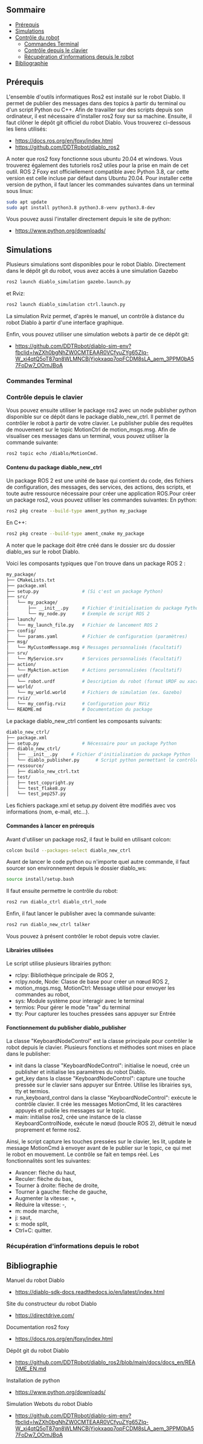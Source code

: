 ## **Sommaire**

- [Prérequis](#Prérequis)
- [Simulations](#Simulations)
- [Contrôle du robot](#Contrôle-du-robot)
  - [Commandes Terminal](#Commandes-Terminal)
  - [Contrôle depuis le clavier](#Contrôle-depuis-le-clavier)
  - [Récupération d'informations depuis le robot](#Récupération-d'informations-depuis-le-robot)
- [Bibliographie](#Bibliographie)

## **Prérequis**

L'ensemble d'outils informatiques Ros2 est installé sur le robot Diablo. Il permet de publier des messages dans des topics à partir du terminal ou d'un script Python ou C++. Afin de travailler sur des scripts depuis son ordinateur, il est nécessaire d'installer ros2 foxy sur sa machine. Ensuite, il faut clôner le dépôt git officiel du robot Diablo. Vous trouverez ci-dessous les liens utilisés:

- https://docs.ros.org/en/foxy/index.html
- https://github.com/DDTRobot/diablo_ros2

A noter que ros2 foxy fonctionne sous ubuntu 20.04 et windows. Vous trouverez également des tutoriels ros2 utiles pour la prise en main de cet outil. ROS 2 Foxy est officiellement compatible avec Python 3.8, car cette version est celle incluse par défaut dans Ubuntu 20.04. 
Pour installer cette version de python, il faut lancer les commandes suivantes dans un terminal sous linux:

```bash
sudo apt update
sudo apt install python3.8 python3.8-venv python3.8-dev
```

Vous pouvez aussi l'installer directement depuis le site de python:
- https://www.python.org/downloads/

## **Simulations**

Plusieurs simulations sont disponibles pour le robot Diablo. Directement dans le dépôt git du robot, vous avez accès à une simulation Gazebo

```bash
ros2 launch diablo_simulation gazebo.launch.py
```

et Rviz:

```bash
ros2 launch diablo_simulation ctrl.launch.py
```

La simulation Rviz permet, d'après le manuel, un contrôle à distance du robot Diablo à partir d'une interface graphique.

Enfin, vous pouvez utiliser une simulation webots à partir de ce dépôt git: 

- https://github.com/DDTRobot/diablo-sim-env?fbclid=IwZXh0bgNhZW0CMTEAAR0VCfyuZYg65ZIq-W_xi4qtQ5oT87qn8WLMNCBjYjokxaqp7opFCDM8sLA_aem_3PPM0bA57FoDw7_OOmJBoA

### **Commandes Terminal**

### **Contrôle depuis le clavier**

Vous pouvez ensuite utiliser le package ros2 avec un node publisher python disponible sur ce dépôt dans le package diablo_new_ctrl. Il permet de contrôler le robot à partir de votre clavier. Le publisher publie des requêtes de mouvement sur le topic MotionCtrl de motion_msgs.msg. Afin de visualiser ces messages dans un terminal, vous pouvez utiliser la commande suivante: 

```bash
ros2 topic echo /diablo/MotionCmd. 
```

#### Contenu du package diablo_new_ctrl

Un package ROS 2 est une unité de base qui contient du code, des fichiers de configuration, des messages, des services, des actions, des scripts, et toute autre ressource nécessaire pour créer une application ROS.Pour créer un package ros2, vous pouvez utiliser les commandes suivantes:
En python:

```bash
ros2 pkg create --build-type ament_python my_package
```

En C++:
```bash
ros2 pkg create --build-type ament_cmake my_package
```

A noter que le package doit être créé dans le dossier src du dossier diablo_ws sur le robot Diablo.

Voici les composants typiques que l'on trouve dans un package ROS 2 :

```bash
my_package/
├── CMakeLists.txt
├── package.xml
├── setup.py                # (Si c'est un package Python)
├── src/
│   └── my_package/
│       ├── __init__.py     # Fichier d'initialisation du package Python
│       └── my_node.py      # Exemple de script ROS 2
├── launch/
│   └── my_launch_file.py   # Fichier de lancement ROS 2
├── config/
│   └── params.yaml         # Fichier de configuration (paramètres)
├── msg/
│   └── MyCustomMessage.msg # Messages personnalisés (facultatif)
├── srv/
│   └── MyService.srv       # Services personnalisés (facultatif)
├── action/
│   └── MyAction.action     # Actions personnalisées (facultatif)
├── urdf/
│   └── robot.urdf          # Description du robot (format URDF ou xacro)
├── world/
│   └── my_world.world      # Fichiers de simulation (ex. Gazebo)
├── rviz/
│   └── my_config.rviz      # Configuration pour RViz
└── README.md               # Documentation du package
```

Le package diablo_new_ctrl contient les composants suivants:

```bash
diablo_new_ctrl/
├── package.xml
├── setup.py                # Nécessaire pour un package Python
├── diablo_new_ctrl/
│   ├── __init__.py     # Fichier d'initialisation du package Python
│   └── diablo_publisher.py      # Script python permettant le contrôle du robot Diablo
├── ressource/
│   ├── diablo_new_ctrl.txt    
├── test/
│   ├── test_copyright.py    
│   └── test_flake8.py
│   └── test_pep257.py      
```

Les fichiers package.xml et setup.py doivent être modifiés avec vos informations (nom, e-mail, etc...).

#### Commandes à lancer en prérequis

Avant d'utiliser un package ros2, il faut le build en utilisant colcon:

```bash
colcon build --packages-select diablo_new_ctrl
```

Avant de lancer le code python ou n'importe quel autre commande, il faut sourcer son environnement depuis le dossier diablo_ws:

```bash
source install/setup.bash
```

Il faut ensuite permettre le contrôle du robot:

```bash
ros2 run diablo_ctrl diablo_ctrl_node
```

Enfin, il faut lancer le publisher avec la commande suivante:

```bash
ros2 run diablo_new_ctrl talker
```

Vous pouvez à présent contrôler le robot depuis votre clavier.

#### Librairies utilisées

Le script utilise plusieurs librairies python:

- rclpy: Bibliothèque principale de ROS 2,
- rclpy.node, Node: Classe de base pour créer un nœud ROS 2,
- motion_msgs.msg, MotionCtrl: Message utilisé pour envoyer les commandes au robot,
- sys: Module système pour interagir avec le terminal
- termios: Pour gérer le mode "raw" du terminal
- tty: Pour capturer les touches pressées sans appuyer sur Entrée

#### Fonctionnement du publisher diablo_publisher

La classe "KeyboardNodeControl" est la classe principale pour contrôler le robot depuis le clavier. Plusieurs fonctions et méthodes sont mises en place dans le publisher:

- init dans la classe "KeyboardNodeControl": initialise le noeud, crée un publisher et initialise les paramètres du robot Diablo.
- get_key dans la classe "KeyboardNodeControl": capture une touche pressée sur le clavier sans appuyer sur Entrée. Utilise les librairies sys, tty et termios.
- run_keyboard_control dans la classe "KeyboardNodeControl": exécute le contrôle clavier. Il crée les messages MotionCmd, lit les caractères appuyés et publie les messages sur le topic.
- main: initialise ros2, crée une instance de la classe KeyboardControlNode, exécute le nœud (boucle ROS 2), détruit le nœud proprement et ferme ros2.

Ainsi, le script capture les touches pressées sur le clavier, les lit, update le message MotionCmd à envoyer avant de le publier sur le topic, ce qui met le robot en mouvement. Le contrôle se fait en temps réel. Les fonctionnalités sont les suivantes:

- Avancer: flèche du haut,
- Reculer: flèche du bas,
- Tourner à droite: flèche de droite,
- Tourner à gauche: flèche de gauche,
- Augmenter la vitesse: +,
- Réduire la vitesse: -,
- m: mode marche,
- j: saut,
- s: mode split,
- Ctrl+C: quitter.

### **Récupération d'informations depuis le robot**

## **Bibliographie**

Manuel du robot Diablo
- https://diablo-sdk-docs.readthedocs.io/en/latest/index.html

Site du constructeur du robot Diablo
- https://directdrive.com/

Documentation ros2 foxy
- https://docs.ros.org/en/foxy/index.html

Dépôt git du robot Diablo
- https://github.com/DDTRobot/diablo_ros2/blob/main/docs/docs_en/README_EN.md

Installation de python
- https://www.python.org/downloads/

Simulation Webots du robot Diablo
- https://github.com/DDTRobot/diablo-sim-env?fbclid=IwZXh0bgNhZW0CMTEAAR0VCfyuZYg65ZIq-W_xi4qtQ5oT87qn8WLMNCBjYjokxaqp7opFCDM8sLA_aem_3PPM0bA57FoDw7_OOmJBoA

